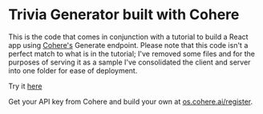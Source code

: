 # Trivia Generator built with Cohere
This is the code that comes in conjunction with a tutorial to build a React app using [Cohere's](https://cohere.ai) Generate endpoint. Please note that this code isn't a perfect match to what is in the tutorial; I've removed some files and for the purposes of serving it as a sample I've consolidated the client and server into one folder for ease of deployment.

Try it [here](https://cohere-trivia-generator.herokuapp.com/)

Get your API key from Cohere and build your own at [os.cohere.ai/register](https://os.cohere.ai/register).
